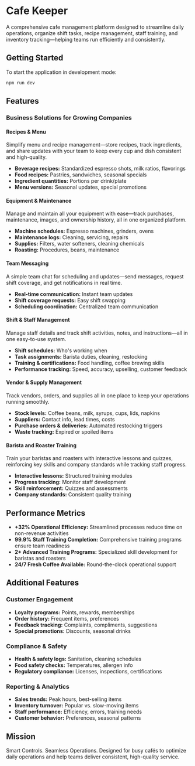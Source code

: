 # Cafe Keeper

A comprehensive cafe management platform designed to streamline daily operations, organize shift tasks, recipe management, staff training, and inventory tracking—helping teams run efficiently and consistently.

## Getting Started

To start the application in development mode:
```bash
npm run dev
```

## Features

### Business Solutions for Growing Companies

#### Recipes & Menu
Simplify menu and recipe management—store recipes, track ingredients, and share updates with your team to keep every cup and dish consistent and high-quality.
- **Beverage recipes:** Standardized espresso shots, milk ratios, flavorings
- **Food recipes:** Pastries, sandwiches, seasonal specials
- **Ingredient quantities:** Portions per drink/plate
- **Menu versions:** Seasonal updates, special promotions

#### Equipment & Maintenance
Manage and maintain all your equipment with ease—track purchases, maintenance, images, and ownership history, all in one organized platform.
- **Machine schedules:** Espresso machines, grinders, ovens
- **Maintenance logs:** Cleaning, servicing, repairs
- **Supplies:** Filters, water softeners, cleaning chemicals
- **Roasting:** Procedures, beans, maintenance

#### Team Messaging
A simple team chat for scheduling and updates—send messages, request shift coverage, and get notifications in real time.
- **Real-time communication:** Instant team updates
- **Shift coverage requests:** Easy shift swapping
- **Scheduling coordination:** Centralized team communication

#### Shift & Staff Management
Manage staff details and track shift activities, notes, and instructions—all in one easy-to-use system.
- **Shift schedules:** Who's working when
- **Task assignments:** Barista duties, cleaning, restocking
- **Training & certifications:** Food handling, coffee brewing skills
- **Performance tracking:** Speed, accuracy, upselling, customer feedback

#### Vendor & Supply Management
Track vendors, orders, and supplies all in one place to keep your operations running smoothly.
- **Stock levels:** Coffee beans, milk, syrups, cups, lids, napkins
- **Suppliers:** Contact info, lead times, costs
- **Purchase orders & deliveries:** Automated restocking triggers
- **Waste tracking:** Expired or spoiled items

#### Barista and Roaster Training
Train your baristas and roasters with interactive lessons and quizzes, reinforcing key skills and company standards while tracking staff progress.
- **Interactive lessons:** Structured training modules
- **Progress tracking:** Monitor staff development
- **Skill reinforcement:** Quizzes and assessments
- **Company standards:** Consistent quality training

## Performance Metrics

- **+32% Operational Efficiency:** Streamlined processes reduce time on non-revenue activities
- **99.9% Staff Training Completion:** Comprehensive training programs ensure team readiness
- **2+ Advanced Training Programs:** Specialized skill development for baristas and roasters
- **24/7 Fresh Coffee Available:** Round-the-clock operational support

## Additional Features

### Customer Engagement
- **Loyalty programs:** Points, rewards, memberships
- **Order history:** Frequent items, preferences
- **Feedback tracking:** Complaints, compliments, suggestions
- **Special promotions:** Discounts, seasonal drinks

### Compliance & Safety
- **Health & safety logs:** Sanitation, cleaning schedules
- **Food safety checks:** Temperatures, allergen info
- **Regulatory compliance:** Licenses, inspections, certifications

### Reporting & Analytics
- **Sales trends:** Peak hours, best-selling items
- **Inventory turnover:** Popular vs. slow-moving items
- **Staff performance:** Efficiency, errors, training needs
- **Customer behavior:** Preferences, seasonal patterns

## Mission

Smart Controls. Seamless Operations. Designed for busy cafés to optimize daily operations and help teams deliver consistent, high-quality service.